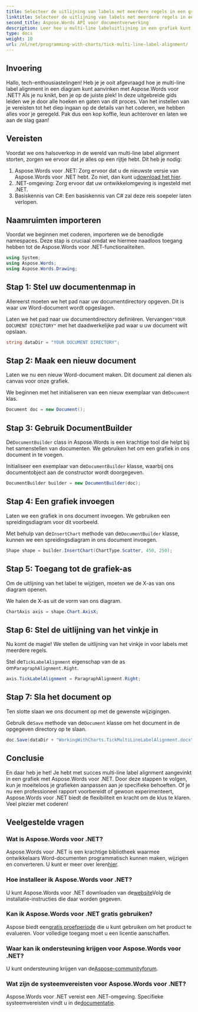 ```yaml
---
title: Selecteer de uitlijning van labels met meerdere regels in een grafiek
linktitle: Selecteer de uitlijning van labels met meerdere regels in een grafiek
second_title: Aspose.Words API voor documentverwerking
description: Leer hoe u multi-line labeluitlijning in een grafiek kunt aanvinken met Aspose.Words voor .NET met onze gedetailleerde stapsgewijze handleiding. Perfect voor ontwikkelaars van alle niveaus.
type: docs
weight: 10
url: /nl/net/programming-with-charts/tick-multi-line-label-alignment/
---
```

## Invoering

Hallo, tech-enthousiastelingen! Heb je je ooit afgevraagd hoe je multi-line label alignment in een diagram kunt aanvinken met Aspose.Words voor .NET? Als je nu knikt, ben je op de juiste plek! In deze uitgebreide gids leiden we je door alle hoeken en gaten van dit proces. Van het instellen van je vereisten tot het diep ingaan op de details van het coderen, we hebben alles voor je geregeld. Pak dus een kop koffie, leun achterover en laten we aan de slag gaan!

## Vereisten

Voordat we ons halsoverkop in de wereld van multi-line label alignment storten, zorgen we ervoor dat je alles op een rijtje hebt. Dit heb je nodig:

1.  Aspose.Words voor .NET: Zorg ervoor dat u de nieuwste versie van Aspose.Words voor .NET hebt. Zo niet, dan kunt u[download het hier](https://releases.aspose.com/words/net/).
2. .NET-omgeving: Zorg ervoor dat uw ontwikkelomgeving is ingesteld met .NET.
3. Basiskennis van C#: Een basiskennis van C# zal deze reis soepeler laten verlopen.

## Naamruimten importeren

Voordat we beginnen met coderen, importeren we de benodigde namespaces. Deze stap is cruciaal omdat we hiermee naadloos toegang hebben tot de Aspose.Words voor .NET-functionaliteiten.

```csharp
using System;
using Aspose.Words;
using Aspose.Words.Drawing;
```

## Stap 1: Stel uw documentenmap in

Allereerst moeten we het pad naar uw documentdirectory opgeven. Dit is waar uw Word-document wordt opgeslagen.


 Laten we het pad naar uw documentdirectory definiëren. Vervangen`"YOUR DOCUMENT DIRECTORY"` met het daadwerkelijke pad waar u uw document wilt opslaan.

```csharp
string dataDir = "YOUR DOCUMENT DIRECTORY";
```

## Stap 2: Maak een nieuw document

Laten we nu een nieuw Word-document maken. Dit document zal dienen als canvas voor onze grafiek.

 We beginnen met het initialiseren van een nieuw exemplaar van de`Document` klas.

```csharp
Document doc = new Document();
```

## Stap 3: Gebruik DocumentBuilder

 De`DocumentBuilder` class in Aspose.Words is een krachtige tool die helpt bij het samenstellen van documenten. We gebruiken het om een grafiek in ons document in te voegen.

 Initialiseer een exemplaar van de`DocumentBuilder` klasse, waarbij ons documentobject aan de constructor wordt doorgegeven.

```csharp
DocumentBuilder builder = new DocumentBuilder(doc);
```

## Stap 4: Een grafiek invoegen

Laten we een grafiek in ons document invoegen. We gebruiken een spreidingsdiagram voor dit voorbeeld.

 Met behulp van de`InsertChart` methode van de`DocumentBuilder` klasse, kunnen we een spreidingsdiagram in ons document invoegen.

```csharp
Shape shape = builder.InsertChart(ChartType.Scatter, 450, 250);
```

## Stap 5: Toegang tot de grafiek-as

Om de uitlijning van het label te wijzigen, moeten we de X-as van ons diagram openen.

We halen de X-as uit de vorm van ons diagram.

```csharp
ChartAxis axis = shape.Chart.AxisX;
```

## Stap 6: Stel de uitlijning van het vinkje in

Nu komt de magie! We stellen de uitlijning van het vinkje in voor labels met meerdere regels.

 Stel de`TickLabelAlignment` eigenschap van de as om`ParagraphAlignment.Right`.

```csharp
axis.TickLabelAlignment = ParagraphAlignment.Right;
```

## Stap 7: Sla het document op

Ten slotte slaan we ons document op met de gewenste wijzigingen.

 Gebruik de`Save` methode van de`Document` klasse om het document in de opgegeven directory op te slaan.

```csharp
doc.Save(dataDir + "WorkingWithCharts.TickMultiLineLabelAlignment.docx");
```

## Conclusie

En daar heb je het! Je hebt met succes multi-line label alignment aangevinkt in een grafiek met Aspose.Words voor .NET. Door deze stappen te volgen, kun je moeiteloos je grafieken aanpassen aan je specifieke behoeften. Of je nu een professioneel rapport voorbereidt of gewoon experimenteert, Aspose.Words voor .NET biedt de flexibiliteit en kracht om de klus te klaren. Veel plezier met coderen!

## Veelgestelde vragen

### Wat is Aspose.Words voor .NET?

 Aspose.Words voor .NET is een krachtige bibliotheek waarmee ontwikkelaars Word-documenten programmatisch kunnen maken, wijzigen en converteren. U kunt er meer over leren[hier](https://reference.aspose.com/words/net/).

### Hoe installeer ik Aspose.Words voor .NET?

 U kunt Aspose.Words voor .NET downloaden van de[website](https://releases.aspose.com/words/net/)Volg de installatie-instructies die daar worden gegeven.

### Kan ik Aspose.Words voor .NET gratis gebruiken?

 Aspose biedt een[gratis proefperiode](https://releases.aspose.com/) die u kunt gebruiken om het product te evalueren. Voor volledige toegang moet u een licentie aanschaffen.

### Waar kan ik ondersteuning krijgen voor Aspose.Words voor .NET?

 U kunt ondersteuning krijgen van de[Aspose-communityforum](https://forum.aspose.com/c/words/8).

### Wat zijn de systeemvereisten voor Aspose.Words voor .NET?

 Aspose.Words voor .NET vereist een .NET-omgeving. Specifieke systeemvereisten vindt u in de[documentatie](https://reference.aspose.com/words/net/).